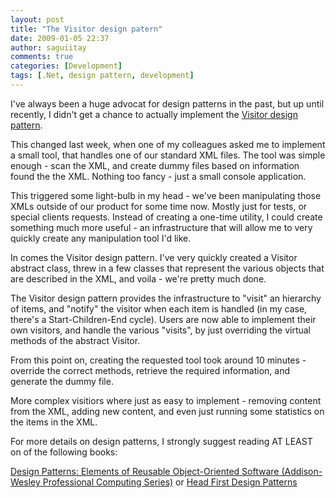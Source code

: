 ```yaml
---
layout: post
title: "The Visitor design patern"
date: 2009-01-05 22:37
author: saguiitay
comments: true
categories: [Development]
tags: [.Net, design pattern, development]
---
```

I've always been a huge advocat for design patterns in the past, but up until recently, I didn't get a chance to actually implement the [Visitor design pattern](http://en.wikipedia.org/wiki/Visitor_pattern).

This changed last week, when one of my colleagues asked me to implement a small tool, that handles one of our standard XML files. The tool was simple enough - scan the XML, and create dummy files based on information found the the XML. Nothing too fancy - just a small console application.

This triggered some light-bulb in my head - we've been manipulating those XMLs outside of our product for some time now. Mostly just for tests, or special clients requests. Instead of creating a one-time utility, I could create something much more useful - an infrastructure that will allow me to very quickly create any manipulation tool I'd like.

In comes the Visitor design pattern. I've very quickly created a Visitor abstract class, threw in a few classes that represent the various objects that are described in the XML, and voila - we're pretty much done.

The Visitor design pattern provides the infrastructure to "visit" an hierarchy of items, and "notify" the visitor when each item is handled (in my case, there's a Start-Children-End cycle). Users are now able to implement their own visitors, and handle the various "visits", by just overriding the virtual methods of the abstract Visitor.

From this point on, creating the requested tool took around 10 minutes - override the correct methods, retrieve the required information, and generate the dummy file.

More complex visitiors where just as easy to implement - removing content from the XML, adding new content, and even just running some statistics on the items in the XML.

For more details on design patterns, I strongly suggest reading AT LEAST on of the following books:

[Design Patterns: Elements of Reusable Object-Oriented Software (Addison-Wesley Professional Computing Series)](http://www.amazon.com/gp/product/0201633612?ie=UTF8&tag=biustudiesmat-20&linkCode=as2&camp=1789&creative=390957&creativeASIN=0201633612)
 or
 [Head First Design Patterns](http://www.amazon.com/gp/product/0596007124?ie=UTF8&tag=biustudiesmat-20&linkCode=as2&camp=1789&creative=390957&creativeASIN=0596007124)



